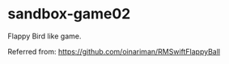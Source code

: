 # sandbox-game02
Flappy Bird like game.

Referred from: 
https://github.com/oinariman/RMSwiftFlappyBall


